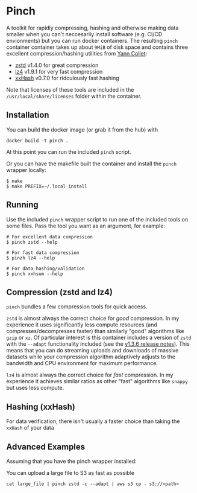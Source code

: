 Pinch
=====
A toolkit for rapidly compressing, hashing and otherwise making data smaller
when you can't neccesarily install software (e.g. CI/CD envionments) but you
can run docker containers. The resulting `pinch` container container takes up
about `9MiB` of disk space and contains three excellent compression/hashing
utilities from [Yann Collet](https://github.com/Cyan4973):

* [zstd](https://github.com/facebook/zstd) v1.4.0 for great compression
* [lz4](https://github.com/lz4/lz4) v1.9.1 for very fast compression
* [xxHash](https://github.com/facebook/zstd) v0.7.0 for ridculously fast hashing

Note that licenses of these tools are included in the
`/usr/local/share/licenses` folder within the container.


Installation
------------

You can build the docker image (or grab it from the hub) with
```
docker build -t pinch .
```
At this point you can run the included `pinch` script.

Or you can have the makefile built the container and install the `pinch` wrapper
locally:

```
$ make
$ make PREFIX=~/.local install
```

Running
-------
Use the included `pinch` wrapper script to run one of the included tools on
some files. Pass the tool you want as an argument, for example:

```
# For excellent data compression
$ pinch zstd --help

# For fast data compression
$ pinzh lz4 --help

# For data hashing/validation
$ pinch xxhsum --help
```

Compression (zstd and lz4)
--------------------------
`pinch` bundles a few compression tools for quick access.

`zstd` is almost always the correct choice for _good_ compression. In my
experience it uses significantly less compute resources (and
compresses/decompresses faster) than similarly "good" algorithms like `gzip` or
`xz`. Of particular interest is this container includes a version of `zstd`
with the `--adapt` functionality included (see the [v1.3.6 release
notes](https://github.com/facebook/zstd/releases/tag/v1.3.6)). This means that
you can do streaming uploads and downloads of massive datasets while your
compression algorithm adaptively adjusts to the bandwidth and CPU environment
for maximum performance.


`lz4` is almost always the correct choice for _fast_ compression. In my
experience it achieves similar ratios as other "fast" algorithms like `snappy`
but uses less compute.

Hashing (xxHash)
----------------

For data verification, there isn't usually a faster choice than taking the
`xxHash` of your data

Advanced Examples
-----------------
Assuming that you have the pinch wrapper installed:

You can upload a large file to S3 as fast as possible

```
cat large_file | pinch zstd -c --adapt | aws s3 cp - s3://<path>
```
